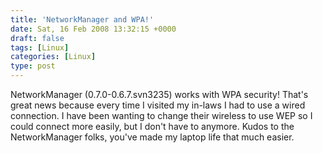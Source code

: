```yaml
---
title: 'NetworkManager and WPA!'
date: Sat, 16 Feb 2008 13:32:15 +0000
draft: false
tags: [Linux]
categories: [Linux]
type: post
---
```


NetworkManager (0.7.0-0.6.7.svn3235) works with WPA security! That's great news because every time I visited my in-laws I had to use a wired connection. I have been wanting to change their wireless to use WEP so I could connect more easily, but I don't have to anymore. Kudos to the NetworkManager folks, you've made my laptop life that much easier.
